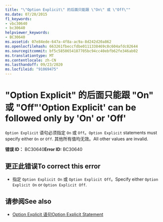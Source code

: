 ```yaml
---
title: "\"Option Explicit\" 的后面只能跟 \"On\" 或 \"Off\""
ms.date: 07/20/2015
f1_keywords:
- vbc30640
- bc30640
helpviewer_keywords:
- BC30640
ms.assetid: 07e84ede-647a-4f8a-ac9a-8d242d20a862
ms.openlocfilehash: 663261fbeccfdbe0111338469c8c604afdc82644
ms.sourcegitcommit: bf5c5850654187705bc94cc40ebfb62fe346ab02
ms.translationtype: MT
ms.contentlocale: zh-CN
ms.lasthandoff: 09/23/2020
ms.locfileid: "91069475"
---
```

# <a name="option-explicit-can-be-followed-only-by-on-or-off"></a><span data-ttu-id="2c6c8-102">"Option Explicit" 的后面只能跟 "On" 或 "Off"</span><span class="sxs-lookup"><span data-stu-id="2c6c8-102">'Option Explicit' can be followed only by 'On' or 'Off'</span></span>

<span data-ttu-id="2c6c8-103">`Option Explicit` 语句必须指定 `On` 或 `Off`。</span><span class="sxs-lookup"><span data-stu-id="2c6c8-103">`Option Explicit` statements must specify either `On` or `Off`.</span></span> <span data-ttu-id="2c6c8-104">其他所有值均无效。</span><span class="sxs-lookup"><span data-stu-id="2c6c8-104">All other values are invalid.</span></span>  
  
 <span data-ttu-id="2c6c8-105">**错误 ID：** BC30640</span><span class="sxs-lookup"><span data-stu-id="2c6c8-105">**Error ID:** BC30640</span></span>  
  
## <a name="to-correct-this-error"></a><span data-ttu-id="2c6c8-106">更正此错误</span><span class="sxs-lookup"><span data-stu-id="2c6c8-106">To correct this error</span></span>  
  
- <span data-ttu-id="2c6c8-107">指定 `Option Explicit On` 或 `Option Explicit Off`。</span><span class="sxs-lookup"><span data-stu-id="2c6c8-107">Specify either `Option Explicit On` or `Option Explicit Off`.</span></span>  
  
## <a name="see-also"></a><span data-ttu-id="2c6c8-108">请参阅</span><span class="sxs-lookup"><span data-stu-id="2c6c8-108">See also</span></span>

- [<span data-ttu-id="2c6c8-109">Option Explicit 语句</span><span class="sxs-lookup"><span data-stu-id="2c6c8-109">Option Explicit Statement</span></span>](../language-reference/statements/option-explicit-statement.md)
